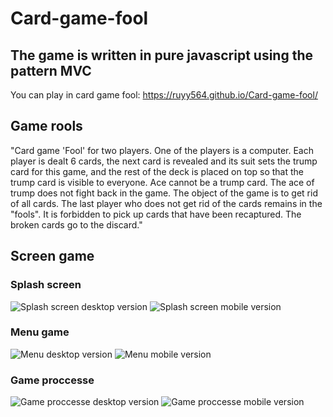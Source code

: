# Card-game-fool
## The game is written in pure javascript using the pattern MVC
You can play in card game fool: https://ruyy564.github.io/Card-game-fool/
## Game rools
"Card game 'Fool' for two players. One of the players is a computer. Each player is dealt 6 cards, the next card is revealed and its suit sets the trump card for this game, and the rest of the deck is placed on top so that the trump card is visible to everyone. Ace cannot be a trump card. The ace of trump does not fight back in the game. The object of the game is to get rid of all cards. The last player who does not get rid of the cards remains in the "fools". It is forbidden to pick up cards that have been recaptured. The broken cards go to the discard."
## Screen game
### Splash screen
![Splash screen desktop version](https://user-images.githubusercontent.com/87094243/198578664-f5040aa7-a3c2-422f-b4e3-8e87885deee1.png)
![Splash screen mobile version](https://user-images.githubusercontent.com/87094243/198578780-a2c16add-5657-4bff-a455-96f554a62fa4.png)
### Menu game
![Menu desktop version](https://user-images.githubusercontent.com/87094243/198578715-680cf089-9c73-4ac8-addc-885186a255f4.png)
![Menu mobile version](https://user-images.githubusercontent.com/87094243/198578870-fd66bc20-cfa2-4f5c-beda-3411aef4db03.png)
### Game proccesse
![Game proccesse desktop version](https://user-images.githubusercontent.com/87094243/198578736-4ea306da-fb62-4951-8585-86a2b1e842a3.png)
![Game proccesse mobile version](https://user-images.githubusercontent.com/87094243/198578922-dbbaf3e2-3f62-49c0-a48d-73963fe3af3f.png)
